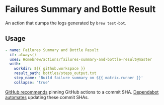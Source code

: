 # Failures Summary and Bottle Result

An action that dumps the logs generated by `brew test-bot`.

## Usage

```yaml
- name: Failures Summary and Bottle Result
  if: always()
  uses: Homebrew/actions/failures-summary-and-bottle-result@master
  with:
    workdir: ${{ github.workspace }}
    result_path: bottles/steps_output.txt
    step_name: 'Build failure summary on ${{ matrix.runner }}'
    collapse: 'true'
```

[GitHub recommends](https://docs.github.com/en/actions/security-for-github-actions/security-guides/security-hardening-for-github-actions?learn=getting_started#using-third-party-actions) pinning GitHub actions to a commit SHA.
[Dependabot automates](https://docs.github.com/en/code-security/dependabot/working-with-dependabot/keeping-your-actions-up-to-date-with-dependabot) updating these commit SHAs.

